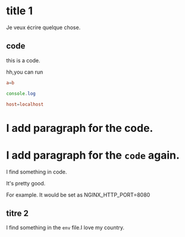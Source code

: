 # title 1

Je veux écrire quelque chose.

## code


this is a code.

hh,you can run

```conf
a=b
```

```js
console.log
```

```conf
host=localhost
```

# I add paragraph for the code.

# I add paragraph for the `code` again.

I find something in code.

It's pretty good.

For example. It would be set as NGINX_HTTP_PORT=8080

## titre 2

I find something in the `env` file.I love my country.

